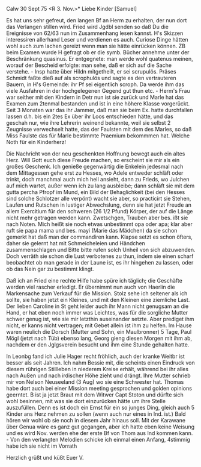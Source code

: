 Calw 30 Sept 75
 <R 3. Nov.>*
Liebe Kinder [Samuel]

Es hat uns sehr gefreut, den langen Bf an Herm zu erhalten, der nun dort das Verlangen stillen wird. Fried wird Jgdbl senden so daß Du die Ereignisse von 62/63 nun im Zusammenhang lesen kannst. H's Skizzen interessiren allerhand Leser und verdienen es auch. Curiose Dinge hätten wohl auch zum lachen gereizt wenn man sie hätte einrücken können. ZB beim Examen wurde H gefragt ob er die symb. Bücher annehme unter der Beschränkung quasinus. Er entgegnete: man werde wohl quatenus meinen, worauf der Bescheid erfolgte: man sehe, daß er sich auf die Sache verstehe. - Insp hatte über Hildn mitgetheilt, er sei scrupulös. Präses Schmidt faßte dieß auf als scrophulös und sagte es den vertrauteren Bauern, in H's Gemeinde: ihr Pf sei eigentlich scroph. Da werde ihm das viele Ausfahren in der hochgelegenen Gegend gut thun etc. - Herm's Frau war seither mit den Kindern in Detr nun ist sie zurück und Marle hat das Examen zum 2tenmal bestanden und ist in eine höhere Klasse vorgerückt. Seit 3 Monaten war das ihr Jammer, daß man sie beim Ex. hatte durchfallen lassen d.h. bis ein 2tes Ex über ihr Loos entschieden hätte, und das geschah nur, wie ihre Lehrerin weinend bekannte, weil sie selbst 2 Zeugnisse verwechselt hatte, das der Faulsten mit dem des Marles, so daß Miss Faulste das für Marle bestimmte Praemium bekommmen hat. Welche Noth für ein Kinderherz!

Die Nachricht von der neu geschenkten Hoffnung bewegt auch ein altes Herz. Will Gott euch diese Freude machen, so erscheint sie mir als ein großes Geschenk. Ich genieße gegenwärtig die Enkelein jedesmal nach dem Mittagessen gehe erst zu Hesses, wo Adele entweder schläft oder trinkt, doch manchmal auch mich hell ansieht, dann zu Frieds, wo Julchen auf mich wartet, außer wenn ich zu lang ausbleibe; dann schläft sie mit dem gutta percha Pfropf im Mund, ein Bild der Behaglichkeit (bei den Hesses sind solche Schlotzer alle verpönt) wacht sie aber, so practicirt sie Stehen, Laufen und Rutschen in lustiger Abwechslung, denn sie hat jetzt Freude an allem Exercitium für den schweren (26 1/2 Pfund) Körper, der auf die Länge nicht mehr getragen werden kann. Zwetschgen, Trauben aber bes. ißt sie nach Noten. Mich heißt sie noch etwas unbestimmt opa oder apa; klar aber ruft sie papa mama und bes. mayi (Marie das Mädchen) da sie schon gemerkt hat daß man der commandiren kann. Klapse setzt es schon öfters, daher sie gelernt hat mit Schmeicheleien und Händchen zusammenschlagen und Bitte bitte rufen solch Unheil von sich abzuwenden. Doch verräth sie schon die Lust verbotenes zu thun, indem sie einen scharf beobachtet ob man gerade in der Laune ist, es ihr hingehen zu lassen, oder ob das Nein gar zu bestimmt klingt.

Daß ich an Fried eine rechte Hilfe habe spüre ich täglich; die Geschäfte werden viel rascher erledigt. Er übernimmt nun auch von Haerlin die Markensache zum Verkauf für die Mission. Stolz sehe ich seltener als ich sollte, sie haben jetzt ein Kleines, und mit den Kleinen eine ziemliche Last. Der lieben Caroline in St geht leider auch ihr Mann nicht genugsam an die Hand, er hat eben noch immer was Leichtes, was für die sorgliche Mutter schwer genug ist, wie sie mir letzthin auseinander setzte. Aber prediget ihm nicht, er kanns nicht vertragen; mit Gebet allein ist ihm zu helfen. 
Im Hause waren neulich die Dorsch (Mutter und Sohn, ein Maulbronner) 5 Tage, Paul Mögl (jetzt nach Tüb) ebenso lang, Georg gieng diesen Morgen mit ihm ab, nachdem er den Jglgsverein besucht und ihm eine Stunde gehalten hatte.

In Leonbg fand ich Julie Hager recht fröhlich, auch der kranke Weitbr ist besser als seit Jahren. Ich nahm Bessie mit, die scheints einen Eindruck von diesem rührigen Stillleben in niederem Kreise erhält, während bei ihr alles nach Außen und nach irdischer Höhe zieht und drängt. Ihre Mutter schrieb mir von Nelson Neuseeland (3 Aug) wo sie eine Schwester hat. Thomas habe dort auch bei einer Mission meeting gesprochen und golden opinions geerntet. B ist ja jetzt Braut mit dem Witwer Capt Stoton und dürfte sich wohl besinnen, mit was sie dort einzurücken hätte um ihre Stelle auszufüllen. Denn es ist doch ein Ernst für ein so junges Ding, gleich auch 5 Kinder ans Herz nehmen zu sollen (wenn auch nur eines in Ind. ist.) Bald hören wir wohl ob sie noch in diesem Jahr hinaus soll. Mit der Karawane über Genua wäre es ganz gut gegangen, aber ich hatte eben keine Weisung und es wird Nov. werden ehe der erste Bf von Thom aus Ind kommen kann. - Von den verlangten Melodien schicke ich einmal einen Anfang, 4stimmig habe ich sie nicht im Vorrath

Herzlich grüßt und küßt
 Euer V.
